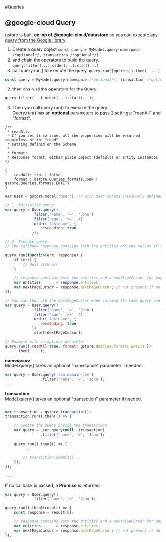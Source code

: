 #Queries

## @google-cloud Query

gstore is built **on top of @google-cloud/datastore** so you can execute [any query from the Google library](https://googlecloudplatform.github.io/google-cloud-node/#/docs/datastore/master/datastore/query).  

1. Create a query object `const query = MyModel.query(namespace /*optional*/, transaction /*optional*/)`
`
2. and chain the operators to build the query. `query.filter(...).order(...).start(...)`
3. call query.run() to execute the query. `query.run([options]).then( ... )`




```js
const query = MyModel.query(namespace /*optional*/, transaction /*optional*/)`  
```

2. then chain all the operators for the Query

```js
query.filter(...).order(...).start(...);
```  

3. Then you call query.run() to execute the query.  
Query.run() has an **optional** parameters to pass 2 settings: "readAll" and "format".

```
/**
 * readAll:
 * If you set it to true, all the properties will be returned regardless of the "read"
 * setting defined on the Schema
 *
 * format: 
 * Response format, either plain object (default) or entity instances
*/

{
    readAll: true | false
    format : gstore.Queries.formats.JSON | gstore.Queries.formats.ENTITY
}
```

```js
var User = gstore.model('User'); // with User schema previously defined

// 1. Initialize query
var query = User.query()
            .filter('name', '=', 'John')
            .filter('age', '>=', 4)
            .order('lastname', {
                descending: true
            });

// 2. Execute query.
// The callback response contains both the entities and the cursor if there are more results

query.run(function(err, response) {
    if (err) {
        // deal with err
    }

    // response contains both the entities and a nextPageCursor for pagination
    var entities       = response.entities;
    var nextPageCursor = response.nextPageCursor; // not present if no more results
});

// You can then use the nextPageCursor when calling the same query and set it as a start value
var query = User.query()
            .filter('name', '=', 'John')
            .filter('age', '>=', 4)
            .order('lastname', {
                descending: true
            })
            .start(nextPageCursor);

// Example with an options parameter
query.run({ readAll:true, format: gstore.Queries.formats.ENTITY })
	 .then( ... );

```

**namespace**  
Model.query() takes an optional "namespace" parameter if needed.

```js
var query = User.query('com.domain-dev')
                .filter('name', '=', 'John');
...
```

**transaction**  
Model.query() takes an optional "transaction" parameter if needed.

```js

var transaction = gstore.transaction();
transaction.run().then(() => {

	// Create the query inside the transaction
	var query = User.query(null, transaction)
                .filter('name', '=', 'John');
   
   	query.run().then(() => {
  		...
  		
  		// transaction.commit()...
   	});	
});

...

```

If no callback is passed, a **Promise** is returned

```js
var query = User.query()
            .filter('name', '=', 'John');

query.run().then((result) => {
    const response = result[0];

    // response contains both the entities and a nextPageCursor for pagination
    var entities       = response.entities;
    var nextPageCursor = response.nextPageCursor; // not present if no more results
});
```